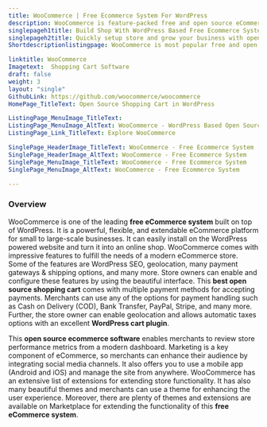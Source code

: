 ```yaml
---
title: WooCommerce | Free Ecommerce System For WordPress
description: WooCommerce is feature-packed free and open source eCommerce software built on WordPress. Easily turn existing or new WordPress website into shopping store.
singlepageh1title: Build Shop With WordPress Based Free Ecommerce System
singlepageh2title: Quickly setup store and grow your business with open source eCommerce platform built on WordPress. Examine performance metrics right from powerful dashboard.
Shortdescriptionlistingpage: WooCommerce is most popular free and open source eCommerce platform built on WordPress for small to large scale businesses.

linktitle: WooCommerce
Imagetext:  Shopping Cart Software 
draft: false
weight: 3
layout: "single"
GithubLink: https://github.com/woocommerce/woocommerce
HomePage_TitleText: Open Source Shopping Cart in WordPress

ListingPage_MenuImage_TitleText: 
ListingPage_MenuImage_AltText: WooCommerce - WordPress Based Open Source Shopping Cart Software
ListingPage_Link_TitleText: Explore WooCommerce

SinglePage_HeaderImage_TitleText: WooCommerce - Free Ecommerce System
SinglePage_HeaderImage_AltText: WooCommerce - Free Ecommerce System
SinglePage_MenuImage_TitleText: WooCommerce - Free Ecommerce System
SinglePage_MenuImage_AltText: WooCommerce - Free Ecommerce System

---
```


### **Overview**

WooCommerce is one of the leading **free eCommerce system** built on top of WordPress. It is a powerful, flexible, and extendable eCommerce platform for small to large-scale businesses. It can easily install on the WordPress powered website and turn it into an online shop. WooCommerce comes with impressive features to fulfill the needs of a modern eCommerce store. Some of the features are WordPress SEO, geolocation, many payment gateways &amp; shipping options, and many more. Store owners can enable and configure these features by using the beautiful interface. This **best open source shopping cart** comes with multiple payment methods for accepting payments. Merchants can use any of the options for payment handling such as Cash on Delivery (COD), Bank Transfer, PayPal, Stripe, and many more. Further, the store owner can enable geolocation and allows automatic taxes options with an excellent **WordPress cart plugin**.

This **open source ecommerce software** enables merchants to review store performance metrics from a modern dashboard. Marketing is a key component of eCommerce, so merchants can enhance their audience by integrating social media channels. It also offers you to use a mobile app (Android and iOS) and manage the site from anywhere. WooCommerce has an extensive list of extensions for extending store functionality. It has also many beautiful themes and merchants can use a theme for enhancing the user experience. Moreover, there are plenty of themes and extensions are available on Marketplace for extending the functionality of this **free eCommerce system**.
